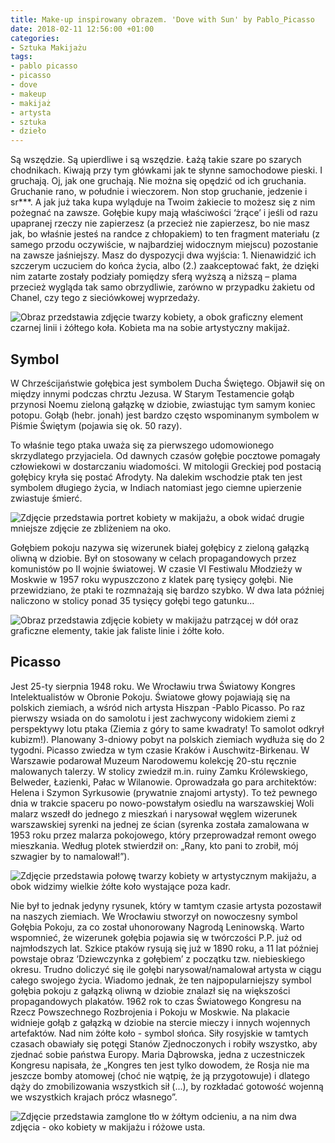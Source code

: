 ```yaml
---
title: Make-up inspirowany obrazem. 'Dove with Sun' by Pablo_Picasso
date: 2018-02-11 12:56:00 +01:00
categories:
- Sztuka Makijażu
tags:
- pablo picasso
- picasso
- dove
- makeup
- makijaż
- artysta
- sztuka
- dzieło
---
```


<olela-narrative>
Są wszędzie. Są upierdliwe i są wszędzie. Łażą takie szare po szarych chodnikach. Kiwają przy tym główkami jak te słynne samochodowe pieski. I gruchają. Oj, jak one gruchają. Nie można się opędzić od ich gruchania. Gruchanie rano, w południe i wieczorem. Non stop gruchanie, jedzenie i sr***. A jak już taka kupa wyląduje na Twoim żakiecie to możesz się z nim pożegnać na zawsze. Gołębie kupy mają właściwości ‘żrące’ i jeśli od razu upapranej rzeczy nie zapierzesz (a przecież nie zapierzesz, bo nie masz jak, bo właśnie jesteś na randce z chłopakiem) to ten fragment materiału (z samego przodu oczywiście, w najbardziej widocznym miejscu) pozostanie na zawsze jaśniejszy. Masz do dyspozycji dwa wyjścia: 1. Nienawidzić ich szczerym uczuciem do końca życia, albo (2.) zaakceptować fakt, że dzięki nim zatarte zostały podziały pomiędzy sferą wyższą a niższą – plama przecież wygląda tak samo obrzydliwie, zarówno w przypadku żakietu od Chanel, czy tego z sieciówkowej wyprzedaży.
</olela-narrative>

![Obraz przedstawia zdjęcie twarzy kobiety, a obok graficzny element czarnej linii i żółtego koła. Kobieta ma na sobie artystyczny makijaż.](https://assets1.ello.co/uploads/asset/attachment/7123615/ello-optimized-079106f0.jpg)

## Symbol

W Chrześcijaństwie gołębica jest symbolem Ducha Świętego. Objawił się on między innymi podczas chrztu Jezusa. W Starym Testamencie gołąb przynosi Noemu zieloną gałązkę w dziobie, zwiastując tym samym koniec potopu. Gołąb (hebr. jonah) jest bardzo często wspominanym symbolem w Piśmie Świętym (pojawia się ok. 50 razy). 

To właśnie tego ptaka uważa się za pierwszego udomowionego skrzydlatego przyjaciela. Od dawnych czasów gołębie pocztowe pomagały człowiekowi w dostarczaniu wiadomości. W mitologii Greckiej pod postacią gołębicy kryła się postać Afrodyty. Na dalekim wschodzie ptak ten jest symbolem długiego życia, w Indiach natomiast jego ciemne upierzenie zwiastuje śmierć.

![Zdjęcie przedstawia portret kobiety w makijażu, a obok widać drugie mniejsze zdjęcie ze zbliżeniem na oko.](https://assets1.ello.co/uploads/asset/attachment/7123616/ello-optimized-dc2172ad.jpg)

Gołębiem pokoju nazywa się wizerunek białej gołębicy z zieloną gałązką oliwną w dziobie. Był on stosowany w celach propagandowych przez komunistów po II wojnie światowej. W czasie VI Festiwalu Młodzieży w Moskwie w 1957 roku wypuszczono z klatek parę tysięcy gołębi. Nie przewidziano, że ptaki te rozmnażają się bardzo szybko. W dwa lata później naliczono w stolicy ponad 35 tysięcy gołębi tego gatunku…

![Obraz przedstawia zdjęcie kobiety w makijażu patrzącej w  dół oraz graficzne elementy, takie jak faliste linie i żółte koło.](https://assets2.ello.co/uploads/asset/attachment/7123612/ello-optimized-77f6ca4e.jpg)

## Picasso

Jest 25-ty sierpnia 1948 roku. We Wrocławiu trwa Światowy Kongres Intelektualistów w Obronie Pokoju. Światowe głowy pojawiają się na polskich ziemiach, a wśród nich artysta Hiszpan -Pablo Picasso. Po raz pierwszy wsiada on do samolotu i jest zachwycony widokiem ziemi z perspektywy lotu ptaka (Ziemia z góry to same kwadraty! To samolot odkrył kubizm!). Planowany 3-dniowy pobyt na polskich ziemiach wydłuża się do 2 tygodni. Picasso zwiedza w tym czasie Kraków i Auschwitz-Birkenau. W Warszawie podarował Muzeum Narodowemu kolekcję 20-stu ręcznie malowanych talerzy. W stolicy zwiedził m.in. ruiny Zamku Królewskiego, Belweder, Łazienki, Pałac w Wilanowie. Oprowadzała go para architektów: Helena i Szymon Syrkusowie (prywatnie znajomi artysty). To też pewnego dnia w trakcie spaceru po nowo-powstałym osiedlu na warszawskiej Woli malarz wszedł do jednego z mieszkań i narysował węglem wizerunek warszawskiej syrenki na jednej ze ścian (syrenka została zamalowana w 1953 roku przez malarza pokojowego, który przeprowadzał remont owego mieszkania. Według plotek stwierdził on: „Rany, kto pani to zrobił, mój szwagier by to namalował!”).

![Zdjęcie przedstawia połowę twarzy kobiety w artystycznym makijażu, a obok widzimy wielkie żółte koło wystające poza kadr.](https://assets2.ello.co/uploads/asset/attachment/7123617/ello-optimized-854fbffc.jpg)

Nie był to jednak jedyny rysunek, który w tamtym czasie artysta pozostawił na naszych ziemiach. We Wrocławiu stworzył on nowoczesny symbol Gołębia Pokoju, za co został uhonorowany Nagrodą Leninowską. Warto wspomnieć, że wizerunek gołębia pojawia się w twórczości P.P. już od najmłodszych lat. Szkice ptaków rysują się już w 1890 roku, a 11 lat później powstaje obraz ‘Dziewczynka z gołębiem’ z początku tzw. niebieskiego okresu. Trudno doliczyć się ile gołębi narysował/namalował artysta w ciągu całego swojego życia. Wiadomo jednak, że ten najpopularniejszy symbol gołębia pokoju z gałązką oliwną w dziobie znalazł się na większości propagandowych plakatów. 1962 rok to czas Światowego Kongresu na Rzecz Powszechnego Rozbrojenia i Pokoju w Moskwie. Na plakacie widnieje gołąb z gałązką w dziobie na stercie mieczy i innych wojennych artefaktów. Nad nim żółte koło - symbol słońca. Siły rosyjskie w tamtych czasach obawiały się potęgi Stanów Zjednoczonych i robiły wszystko, aby zjednać sobie państwa Europy. Maria Dąbrowska, jedna z uczestniczek Kongresu napisała, że „Kongres ten jest tylko dowodem, że Rosja nie ma jeszcze bomby atomowej (choć nie wątpię, że ją przygotowuje) i dlatego dąży do zmobilizowania wszystkich sił (...), by rozkładać gotowość wojenną we wszystkich krajach prócz własnego”.

![Zdjęcie przedstawia zamglone tło w żółtym odcieniu, a na nim dwa zdjęcia - oko kobiety w makijażu i różowe usta.](https://assets1.ello.co/uploads/asset/attachment/7123619/ello-optimized-9a537df4.jpg)